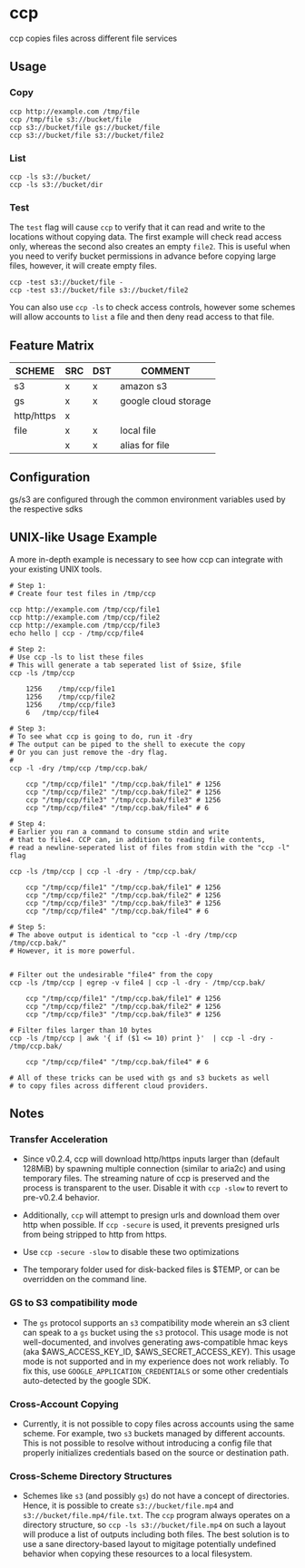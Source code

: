 # ccp
ccp copies files across different file services

## Usage

### Copy

```
ccp http://example.com /tmp/file
ccp /tmp/file s3://bucket/file
ccp s3://bucket/file gs://bucket/file
ccp s3://bucket/file s3://bucket/file2
```

### List

```
ccp -ls s3://bucket/
ccp -ls s3://bucket/dir
```

### Test

The `test` flag will cause `ccp` to verify that it can read and write to the locations without copying data. The first example will check read access only, whereas the second also creates an empty `file2`. This is useful when you need to verify bucket permissions in advance before copying large files, however, it will create empty files.

```
ccp -test s3://bucket/file -
ccp -test s3://bucket/file s3://bucket/file2
```

You can also use `ccp -ls` to check access controls, however some schemes will allow accounts to `list` a file and then deny read access to that file.


## Feature Matrix

SCHEME | SRC | DST | COMMENT
-- | -- | -- | --
s3 | x | x | amazon s3
gs | x | x | google cloud storage
http/https | x |   |  
file | x | x | local file
  | x | x | alias for file

## Configuration

gs/s3 are configured through the common environment variables used by the respective sdks


## UNIX-like Usage Example

A more in-depth example is necessary to see how ccp can integrate with your existing UNIX tools.
```
# Step 1:
# Create four test files in /tmp/ccp

ccp http://example.com /tmp/ccp/file1
ccp http://example.com /tmp/ccp/file2
ccp http://example.com /tmp/ccp/file3
echo hello | ccp - /tmp/ccp/file4

# Step 2:
# Use ccp -ls to list these files
# This will generate a tab seperated list of $size, $file
ccp -ls /tmp/ccp

	1256	/tmp/ccp/file1
	1256	/tmp/ccp/file2
	1256	/tmp/ccp/file3
	6	/tmp/ccp/file4

# Step 3:
# To see what ccp is going to do, run it -dry
# The output can be piped to the shell to execute the copy
# Or you can just remove the -dry flag.
#
ccp -l -dry /tmp/ccp /tmp/ccp.bak/

	ccp "/tmp/ccp/file1" "/tmp/ccp.bak/file1" # 1256
	ccp "/tmp/ccp/file2" "/tmp/ccp.bak/file2" # 1256
	ccp "/tmp/ccp/file3" "/tmp/ccp.bak/file3" # 1256
	ccp "/tmp/ccp/file4" "/tmp/ccp.bak/file4" # 6

# Step 4:
# Earlier you ran a command to consume stdin and write
# that to file4. CCP can, in addition to reading file contents,
# read a newline-seperated list of files from stdin with the "ccp -l" flag

ccp -ls /tmp/ccp | ccp -l -dry - /tmp/ccp.bak/

	ccp "/tmp/ccp/file1" "/tmp/ccp.bak/file1" # 1256
	ccp "/tmp/ccp/file2" "/tmp/ccp.bak/file2" # 1256
	ccp "/tmp/ccp/file3" "/tmp/ccp.bak/file3" # 1256
	ccp "/tmp/ccp/file4" "/tmp/ccp.bak/file4" # 6

# Step 5:
# The above output is identical to "ccp -l -dry /tmp/ccp /tmp/ccp.bak/"
# However, it is more powerful.


# Filter out the undesirable "file4" from the copy
ccp -ls /tmp/ccp | egrep -v file4 | ccp -l -dry - /tmp/ccp.bak/

	ccp "/tmp/ccp/file1" "/tmp/ccp.bak/file1" # 1256
	ccp "/tmp/ccp/file2" "/tmp/ccp.bak/file2" # 1256
	ccp "/tmp/ccp/file3" "/tmp/ccp.bak/file3" # 1256

# Filter files larger than 10 bytes
ccp -ls /tmp/ccp | awk '{ if ($1 <= 10) print }'  | ccp -l -dry - /tmp/ccp.bak/

	ccp "/tmp/ccp/file4" "/tmp/ccp.bak/file4" # 6

# All of these tricks can be used with gs and s3 buckets as well
# to copy files across different cloud providers.
```

## Notes

### Transfer Acceleration

- Since v0.2.4, ccp will download http/https inputs larger than (default 128MiB) by spawning multiple connection (similar to aria2c) and using temporary files. The streaming nature of ccp is preserved and the process is transparent to the user. Disable it with `ccp -slow` to revert to pre-v0.2.4 behavior.

- Additionally, `ccp` will attempt to presign urls and download them over http when possible. If `ccp -secure` is used, it prevents presigned urls from being stripped to http from https.

- Use `ccp -secure -slow` to disable these two optimizations

- The temporary folder used for disk-backed files is $TEMP, or can be overridden on the command line. 

### GS to S3 compatibility mode

- The `gs` protocol supports an `s3` compatibility mode wherein an s3 client can speak to a `gs` bucket using the `s3` protocol. This usage mode is not well-documented, and involves generating aws-compatible hmac keys (aka $AWS_ACCESS_KEY_ID, $AWS_SECRET_ACCESS_KEY). This usage mode is not supported and in my experience does not work reliably. To fix this, use `GOOGLE_APPLICATION_CREDENTIALS` or some other credentials auto-detected by the google SDK.

### Cross-Account Copying

- Currently, it is not possible to copy files across accounts using the same scheme. For example, two `s3` buckets managed by different accounts. This is not possible to resolve without introducing a config file that properly initializes credentials based on the source or destination path.

### Cross-Scheme Directory Structures

- Schemes like `s3` (and possibly `gs`) do not have a concept of directories. Hence, it is possible to create `s3://bucket/file.mp4` and `s3://bucket/file.mp4/file.txt`. The `ccp` program always operates on a directory structure, so `ccp -ls s3://bucket/file.mp4` on such a layout will produce a list of outputs including both files. The best solution is to use a sane directory-based layout to migitage potentially undefined behavior when copying these resources to a local filesystem.

 

